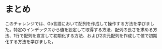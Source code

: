 # まとめ

このチャレンジでは、Go言語において配列を作成して操作する方法を学びました。特定のインデックスから値を設定して取得する方法、配列の長さを求める方法、1行で配列を宣言して初期化する方法、および2次元配列を作成して値で初期化する方法を学びました。
